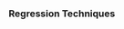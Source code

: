 ### Regression Techniques

<!-- 
1. Linear Regression
2. Laso Regression
3. Multi variate Regression 
 -->